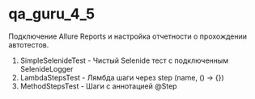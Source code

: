 # qa_guru_4_5

Подключение Allure Reports и настройка отчетности о прохождении автотестов.

1. SimpleSelenideTest - Чистый Selenide тест с подключенным SelenideLogger
2. LambdaStepsTest - Лямбда шаги через step (name, () -> {})
3. MethodStepsTest - Шаги с аннотацией @Step